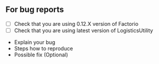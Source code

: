 ## For bug reports

- [ ] Check that you are using 0.12.X version of Factorio
- [ ] Check that you are using latest version of LogisticsUtility

* Explain your bug
* Steps how to reproduce
* Possible fix (Optional)

